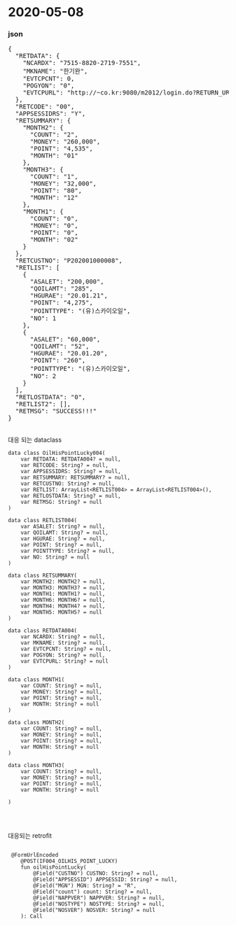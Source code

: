 2020-05-08
===


### json
<pre>
{
  "RETDATA": {
    "NCARDX": "7515-8820-2719-7551",
    "MKNAME": "한기완",
    "EVTCPCNT": 0,
    "POGYON": "0",
    "EVTCPURL": "http://~co.kr:9080/m2012/login.do?RETURN_URL=%2Ffront%2FboardList.do%3Fpage_num%3D582%26pre_page_num%3D580%26bcode%3DMYPAGEEVENTCP"
  },
  "RETCODE": "00",
  "APPSESSIDRS": "Y",
  "RETSUMMARY": {
    "MONTH2": {
      "COUNT": "2",
      "MONEY": "260,000",
      "POINT": "4,535",
      "MONTH": "01"
    },
    "MONTH3": {
      "COUNT": "1",
      "MONEY": "32,000",
      "POINT": "80",
      "MONTH": "12"
    },
    "MONTH1": {
      "COUNT": "0",
      "MONEY": "0",
      "POINT": "0",
      "MONTH": "02"
    }
  },
  "RETCUSTNO": "P202001000008",
  "RETLIST": [
    {
      "ASALET": "200,000",
      "QOILAMT": "285",
      "HGURAE": "20.01.21",
      "POINT": "4,275",
      "POINTTYPE": "(유)스카이오일",
      "NO": 1
    },
    {
      "ASALET": "60,000",
      "QOILAMT": "52",
      "HGURAE": "20.01.20",
      "POINT": "260",
      "POINTTYPE": "(유)스카이오일",
      "NO": 2
    }
  ],
  "RETLOSTDATA": "0",
  "RETLIST2": [],
  "RETMSG": "SUCCESS!!!"
}
</pre>

<br>
대응 되는 dataclass

```
data class OilHisPointLucky004(
    var RETDATA: RETDATA004? = null,
    var RETCODE: String? = null,
    var APPSESSIDRS: String? = null,
    var RETSUMMARY: RETSUMMARY? = null,
    var RETCUSTNO: String? = null,
    var RETLIST: ArrayList<RETLIST004> = ArrayList<RETLIST004>(),
    var RETLOSTDATA: String? = null,
    var RETMSG: String? = null
)

data class RETLIST004(
    var ASALET: String? = null,
    var QOILAMT: String? = null,
    var HGURAE: String? = null,
    var POINT: String? = null,
    var POINTTYPE: String? = null,
    var NO: String? = null
)

data class RETSUMMARY(
    var MONTH2: MONTH2? = null,
    var MONTH3: MONTH3? = null,
    var MONTH1: MONTH1? = null,
    var MONTH6: MONTH6? = null,
    var MONTH4: MONTH4? = null,
    var MONTH5: MONTH5? = null
)

data class RETDATA004(
    var NCARDX: String? = null,
    var MKNAME: String? = null,
    var EVTCPCNT: String? = null,
    var POGYON: String? = null,
    var EVTCPURL: String? = null
)

data class MONTH1(
    var COUNT: String? = null,
    var MONEY: String? = null,
    var POINT: String? = null,
    var MONTH: String? = null
)

data class MONTH2(
    var COUNT: String? = null,
    var MONEY: String? = null,
    var POINT: String? = null,
    var MONTH: String? = null
)

data class MONTH3(
    var COUNT: String? = null,
    var MONEY: String? = null,
    var POINT: String? = null,
    var MONTH: String? = null

)


```
<br>

대응되는 retrofit
<pre>
<code>
 @FormUrlEncoded
    @POST(IF004_OILHIS_POINT_LUCKY)
    fun oilHisPointLucky(
        @Field("CUSTNO") CUSTNO: String? = null,
        @Field("APPSESSID") APPSESSID: String? = null,
        @Field("MGN") MGN: String? = "R",
        @Field("count") count: String? = null,
        @Field("NAPPVER") NAPPVER: String? = null,
        @Field("NOSTYPE") NOSTYPE: String? = null,
        @Field("NOSVER") NOSVER: String? = null
    ): Call<OilHisPointLucky004>
</code>
</pre>